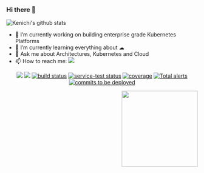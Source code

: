 ### Hi there 👋

![Kenichi's github stats](https://github-readme-stats.vercel.app/api?username=Kenichi-Shibata&hide=["issues"]&show_icons=true)


- 🔭 I’m currently working on building enterprise grade Kubernetes Platforms
- 🌱 I’m currently learning everything about ☁
- 💬 Ask me about Architectures, Kubernetes and Cloud
- 📫 How to reach me: <a href="https://kenichi.shibata.co.uk" alt="kenichi.shibata.co.uk">
        <img src="https://img.shields.io/badge/website-kenichi.shibata.co.uk-brightgreen" /></a>

<p align="center">
    <a href="https://gist.github.com/kenichi-shibata/f1298240742677cbafc298f07d10515c" alt="keybase URL">
        <img src="https://img.shields.io/keybase/pgp/kenichishibata?style=flat" /></a>
    <a href="https://github.com/badges/shields/pulse" alt="Activity">
        <img src="https://img.shields.io/github/commit-activity/m/badges/shields" /></a>
    <a href="https://circleci.com/gh/badges/shields/tree/master">
        <img src="https://img.shields.io/circleci/project/github/badges/shields/master" alt="build status"></a>
    <a href="https://circleci.com/gh/badges/daily-tests">
        <img src="https://img.shields.io/circleci/project/github/badges/daily-tests?label=service%20tests"
            alt="service-test status"></a>
    <a href="https://coveralls.io/github/badges/shields">
        <img src="https://img.shields.io/coveralls/github/badges/shields"
            alt="coverage"></a>
    <a href="https://lgtm.com/projects/g/badges/shields/alerts/">
        <img src="https://img.shields.io/lgtm/alerts/g/badges/shields"
            alt="Total alerts"/></a>
    <a href="https://github.com/badges/shields/compare/gh-pages...master">
        <img src="https://img.shields.io/github/commits-since/badges/shields/gh-pages?label=commits%20to%20be%20deployed"
            alt="commits to be deployed"></a>
</p>


<img align='right' src='https://media.giphy.com/media/IbOOPCKdvLzTUII5fZ/giphy.gif' width='200"'>
